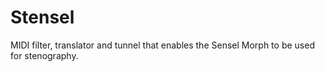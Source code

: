 # Stensel
MIDI filter, translator and tunnel that enables the Sensel Morph to be used for stenography.
